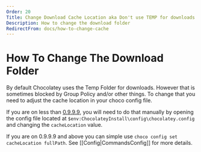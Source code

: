 ```yaml
---
Order: 20
Title: Change Download Cache Location aka Don't use TEMP for downloads
Description: How to change the download folder
RedirectFrom: docs/how-to-change-cache
---
```


# How To Change The Download Folder

By default Chocolatey uses the Temp Folder for downloads. However that is sometimes blocked by Group Policy and/or other things. To change that you need to adjust the cache location in your choco config file.

If you are on less than [0.9.9.9](https://github.com/chocolatey/choco/blob/master/CHANGELOG.md#0999-october-2-2015), you will need to do that manually by opening the config file located at `$env:ChocolateyInstall\config\chocolatey.config` and changing the `cacheLocation` value.

If you are on 0.9.9.9 and above you can simple use `choco config set cacheLocation fullPath`. See [[Config|CommandsConfig]] for more details.
